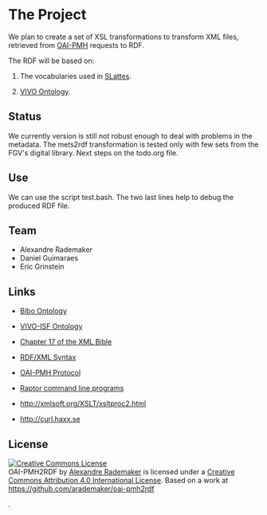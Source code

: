 
# The Project

We plan to create a set of XSL transformations to transform XML files,
retrieved from [OAI-PMH](http://en.wikipedia.org/wiki/OAI-PMH)
requests to RDF.

The RDF will be based on:

1. The vocabularies used in 
   [SLattes](https://github.com/arademaker/SLattes).

2. [VIVO Ontology](https://code.google.com/p/connect-isf/).

## Status

We currently version is still not robust enough to deal with problems
in the metadata. The mets2rdf transformation is tested only with few
sets from the FGV's digital library. Next steps on the todo.org file.

## Use

We can use the script test.bash. The two last lines help to debug the
produced RDF file.

## Team

- Alexandre Rademaker
- Daniel Guimaraes
- Eric Grinstein

## Links

- [Bibo Ontology](https://bibotools.googlecode.com/svn/bibo-ontology/trunk/doc/contents.html)
- [VIVO-ISF Ontology](https://wiki.duraspace.org/display/VIVO/VIVO-ISF+Ontology)

- [Chapter 17 of the XML Bible](http://www.cafeconleche.org/books/bible2/chapters/ch17.html)
- [RDF/XML Syntax](http://www.w3.org/TR/rdf-syntax-grammar/)
- [OAI-PMH Protocol](http://www.openarchives.org)

- [Raptor command line programs](http://librdf.org)
- http://xmlsoft.org/XSLT/xsltproc2.html
- http://curl.haxx.se

## License

<p><a rel="license" href="http://creativecommons.org/licenses/by/4.0/"><img alt="Creative Commons License" style="border-width:0" src="https://i.creativecommons.org/l/by/4.0/88x31.png" /></a><br /><span xmlns:dct="http://purl.org/dc/terms/" property="dct:title">OAI-PMH2RDF</span> by <a xmlns:cc="http://creativecommons.org/ns#" href="https://github.com/arademaker/oai-pmh2rdf" property="cc:attributionName" rel="cc:attributionURL">Alexandre Rademaker</a> is licensed under a <a rel="license" href="http://creativecommons.org/licenses/by/4.0/">Creative Commons Attribution 4.0 International License</a>. Based on a work at <a xmlns:dct="http://purl.org/dc/terms/" href="https://github.com/arademaker/oai-pmh2rdf" rel="dct:source">https://github.com/arademaker/oai-pmh2rdf</a></p>.

